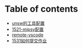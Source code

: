 # Table of contents

* [unsw的工具配置](README.md)
* [1521-mipsy配置](1521mipsy-pei-zhi.md)
* [remote-vscode](remote-vscode.md)
* [1531如何提交作业](1531-ru-he-ti-jiao-zuo-ye.md)

